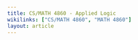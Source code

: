 ```yaml
---
title: CS/MATH 4860 - Applied Logic
wikilinks: ["CS/MATH 4860", "MATH 4860"]
layout: article
---
```


